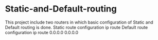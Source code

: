 # Static-and-Default-routing
This project include two routers in which basic configuration of Static and Default routing is done.
Static route configuration
ip route <network id> <subnet mask> <next hop>
Default route configuration
ip route 0.0.0.0 0.0.0.0 <next hop>

